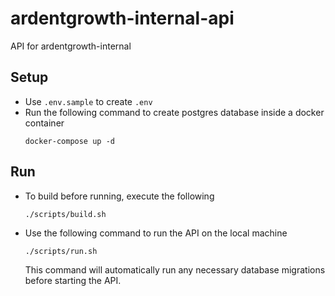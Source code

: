 # ardentgrowth-internal-api

API for ardentgrowth-internal

## Setup
- Use `.env.sample` to create `.env`
- Run the following command to create postgres database inside a docker container
    ```
    docker-compose up -d
    ```

## Run

- To build before running, execute the following
    ```
    ./scripts/build.sh
    ```

- Use the following command to run the API on the local machine
    ```
    ./scripts/run.sh
    ```
     This command will automatically run any necessary database migrations before starting the API.
